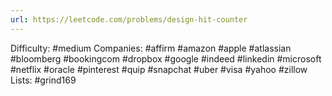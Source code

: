```yaml
---
url: https://leetcode.com/problems/design-hit-counter
---
```


Difficulty: #medium
Companies: #affirm #amazon #apple #atlassian #bloomberg #bookingcom #dropbox #google #indeed #linkedin #microsoft #netflix #oracle #pinterest #quip #snapchat #uber #visa #yahoo #zillow
Lists: #grind169